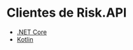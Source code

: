 # Clientes de Risk.API

* [.NET Core](clients/csharp-netcore/README.md)
* [Kotlin](clients/kotlin/README.md)